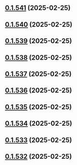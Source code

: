 ## [0.1.541](https://github.com/binary-braids/terraform-oracle/compare/v0.1.540...v0.1.541) (2025-02-25)



## [0.1.540](https://github.com/binary-braids/terraform-oracle/compare/v0.1.539...v0.1.540) (2025-02-25)



## [0.1.539](https://github.com/binary-braids/terraform-oracle/compare/v0.1.538...v0.1.539) (2025-02-25)



## [0.1.538](https://github.com/binary-braids/terraform-oracle/compare/v0.1.537...v0.1.538) (2025-02-25)



## [0.1.537](https://github.com/binary-braids/terraform-oracle/compare/v0.1.536...v0.1.537) (2025-02-25)



## [0.1.536](https://github.com/binary-braids/terraform-oracle/compare/v0.1.535...v0.1.536) (2025-02-25)



## [0.1.535](https://github.com/binary-braids/terraform-oracle/compare/v0.1.534...v0.1.535) (2025-02-25)



## [0.1.534](https://github.com/binary-braids/terraform-oracle/compare/v0.1.533...v0.1.534) (2025-02-25)



## [0.1.533](https://github.com/binary-braids/terraform-oracle/compare/v0.1.532...v0.1.533) (2025-02-25)



## [0.1.532](https://github.com/binary-braids/terraform-oracle/compare/v0.1.531...v0.1.532) (2025-02-25)



